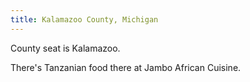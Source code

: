 ```yaml
---
title: Kalamazoo County, Michigan
---
```

County seat is Kalamazoo.

There's Tanzanian food there at Jambo African Cuisine.
